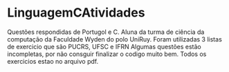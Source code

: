 # LinguagemCAtividades
Questões respondidas de Portugol e C.
Aluna da turma de ciência da computação da Faculdade Wyden do polo UniRuy.
Foram utilizadas 3 listas de exercicio que são PUCRS, UFSC e IFRN
Algumas questões estão incompletas, por não consguir finalizar o codigo muito bem. Todos os exercicios estao no arquivo pdf.

